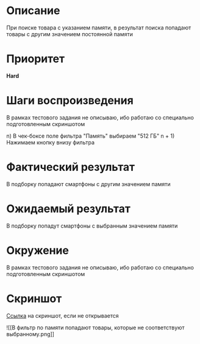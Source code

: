 # Описание

При поиске товара с указанием памяти, в результат поиска попадают товары с другим значением постоянной памяти

# Приоритет

**Hard**

# Шаги воспроизведения

В рамках тестового задания не описываю, ибо работаю со специально подготовленным скриншотом

n) В чек-боксе поле фильтра "Память" выбираем "512 ГБ"
n + 1) Нажимаем кнопку внизу фильтра

# Фактический результат

В подборку попадают смартфоны с другим значением памяти

# Ожидаемый результат

В подборку попадут смартфоны с выбранным значением памяти

# Окружение

В рамках тестового задания не описываю, ибо работаю со специально подготовленным скриншотом

# Скриншот

[Ссылка](https://disk.yandex.ru/i/701Jm6SpVxb1jQ) на скриншот, если не открывается

![[В фильтр по памяти попадают товары, которые не соответствуют выбранному.png]]